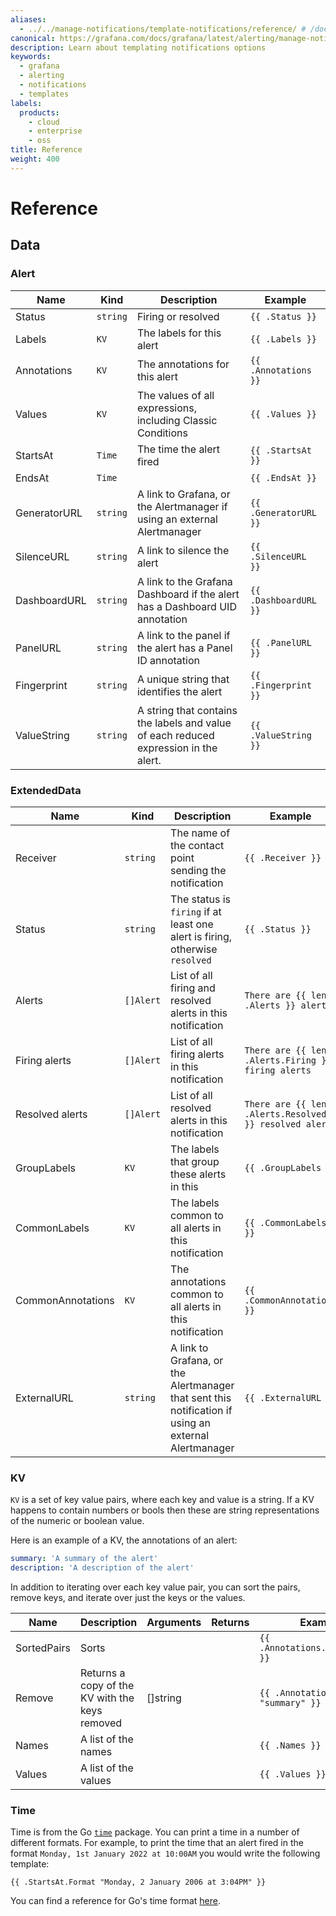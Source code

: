 ```yaml
---
aliases:
  - ../../manage-notifications/template-notifications/reference/ # /docs/grafana/latest/alerting/manage-notifications/template-notifications/reference/
canonical: https://grafana.com/docs/grafana/latest/alerting/manage-notifications/template-notifications/reference/
description: Learn about templating notifications options
keywords:
  - grafana
  - alerting
  - notifications
  - templates
labels:
  products:
    - cloud
    - enterprise
    - oss
title: Reference
weight: 400
---
```


# Reference

## Data

### Alert

| Name         | Kind     | Description                                                                          | Example               |
| ------------ | -------- | ------------------------------------------------------------------------------------ | --------------------- |
| Status       | `string` | Firing or resolved                                                                   | `{{ .Status }}`       |
| Labels       | `KV`     | The labels for this alert                                                            | `{{ .Labels }}`       |
| Annotations  | `KV`     | The annotations for this alert                                                       | `{{ .Annotations }}`  |
| Values       | `KV`     | The values of all expressions, including Classic Conditions                          | `{{ .Values }}`       |
| StartsAt     | `Time`   | The time the alert fired                                                             | `{{ .StartsAt }}`     |
| EndsAt       | `Time`   |                                                                                      | `{{ .EndsAt }}`       |
| GeneratorURL | `string` | A link to Grafana, or the Alertmanager if using an external Alertmanager             | `{{ .GeneratorURL }}` |
| SilenceURL   | `string` | A link to silence the alert                                                          | `{{ .SilenceURL }}`   |
| DashboardURL | `string` | A link to the Grafana Dashboard if the alert has a Dashboard UID annotation          | `{{ .DashboardURL }}` |
| PanelURL     | `string` | A link to the panel if the alert has a Panel ID annotation                           | `{{ .PanelURL }}`     |
| Fingerprint  | `string` | A unique string that identifies the alert                                            | `{{ .Fingerprint }}`  |
| ValueString  | `string` | A string that contains the labels and value of each reduced expression in the alert. | `{{ .ValueString }}`  |

### ExtendedData

| Name              | Kind      | Description                                                                                          | Example                                                |
| ----------------- | --------- | ---------------------------------------------------------------------------------------------------- | ------------------------------------------------------ |
| Receiver          | `string`  | The name of the contact point sending the notification                                               | `{{ .Receiver }}`                                      |
| Status            | `string`  | The status is `firing` if at least one alert is firing, otherwise `resolved`                         | `{{ .Status }}`                                        |
| Alerts            | `[]Alert` | List of all firing and resolved alerts in this notification                                          | `There are {{ len .Alerts }} alerts`                   |
| Firing alerts     | `[]Alert` | List of all firing alerts in this notification                                                       | `There are {{ len .Alerts.Firing }} firing alerts`     |
| Resolved alerts   | `[]Alert` | List of all resolved alerts in this notification                                                     | `There are {{ len .Alerts.Resolved }} resolved alerts` |
| GroupLabels       | `KV`      | The labels that group these alerts in this                                                           | `{{ .GroupLabels }}`                                   |
| CommonLabels      | `KV`      | The labels common to all alerts in this notification                                                 | `{{ .CommonLabels }}`                                  |
| CommonAnnotations | `KV`      | The annotations common to all alerts in this notification                                            | `{{ .CommonAnnotations }}`                             |
| ExternalURL       | `string`  | A link to Grafana, or the Alertmanager that sent this notification if using an external Alertmanager | `{{ .ExternalURL }}`                                   |

### KV

`KV` is a set of key value pairs, where each key and value is a string. If a KV happens to contain numbers or bools then these are string representations of the numeric or boolean value.

Here is an example of a KV, the annotations of an alert:

```yaml
summary: 'A summary of the alert'
description: 'A description of the alert'
```

In addition to iterating over each key value pair, you can sort the pairs, remove keys, and iterate over just the keys or the values.

| Name        | Description                                    | Arguments | Returns | Example                               |
| ----------- | ---------------------------------------------- | --------- | ------- | ------------------------------------- |
| SortedPairs | Sorts                                          |           |         | `{{ .Annotations.SortedPairs }}`      |
| Remove      | Returns a copy of the KV with the keys removed | []string  |         | `{{ .Annotations.Remove "summary" }}` |
| Names       | A list of the names                            |           |         | `{{ .Names }}`                        |
| Values      | A list of the values                           |           |         | `{{ .Values }}`                       |

### Time

Time is from the Go [`time`](https://pkg.go.dev/time#Time) package. You can print a time in a number of different formats. For example, to print the time that an alert fired in the format `Monday, 1st January 2022 at 10:00AM` you would write the following template:

```
{{ .StartsAt.Format "Monday, 2 January 2006 at 3:04PM" }}
```

You can find a reference for Go's time format [here](https://pkg.go.dev/time#pkg-constants).
